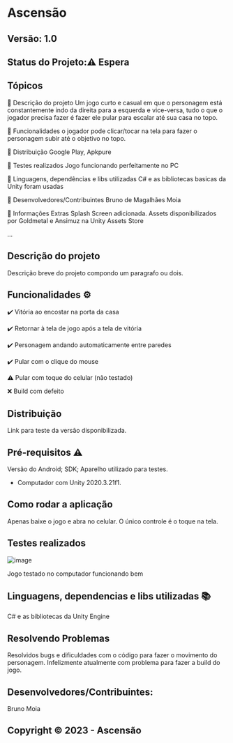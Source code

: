 # Ascensão
## Versão: 1.0 
## Status do Projeto:⚠️ Espera 

## Tópicos
🔹 Descrição do projeto 
Um jogo curto e casual em que o personagem está constantemente indo da direita para a esquerda e vice-versa, tudo o que o jogador precisa fazer é fazer ele pular para escalar até sua casa no topo. 

🔹 Funcionalidades
o jogador pode clicar/tocar na tela para fazer o personagem subir até o objetivo no topo.

🔹 Distribuição
Google Play, Apkpure

🔹 Testes realizados
Jogo funcionando perfeitamente no PC

🔹 Linguagens, dependências e libs utilizadas
C# e as bibliotecas basicas da Unity foram usadas

🔹 Desenvolvedores/Contribuintes
Bruno de Magalhães Moia

🔹 Informações Extras
Splash Screen adicionada. Assets disponibilizados por Goldmetal e Ansimuz na Unity Assets Store


...


## Descrição do projeto
Descrição breve do projeto compondo um paragrafo ou dois.

## Funcionalidades ⚙️
✔️ Vitória ao encostar na porta da casa

✔️ Retornar à tela de jogo após a tela de vitória

✔️  Personagem andando automaticamente entre paredes

✔️  Pular com o clique do mouse

⚠️ Pular com toque do celular (não testado)

❌ Build com defeito

## Distribuição
Link para teste da versão disponibilizada.

## Pré-requisitos ⚠️    
Versão do Android; 
SDK; 
Aparelho utilizado para testes.
- Computador com Unity 2020.3.21f1.

## Como rodar a aplicação 
Apenas baixe o jogo e abra no celular. O único controle é o toque na tela.

## Testes realizados
![image](https://github.com/firebrunan/Mobile-Platform/assets/89662288/26d66f89-daa9-458e-b5f9-ff1826ac576b)

Jogo testado no computador funcionando bem


## Linguagens, dependencias e libs utilizadas 📚
C# e as bibliotecas da Unity Engine

## Resolvendo Problemas 
Resolvidos bugs e dificuldades com o código para fazer o movimento do personagem. Infelizmente atualmente com problema para fazer a build do jogo.


## Desenvolvedores/Contribuintes:
Bruno Moia

## Copyright ©️ 2023 - Ascensão
